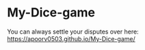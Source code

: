 # My-Dice-game

You can always settle your disputes over here:
https://apoorv0503.github.io/My-Dice-game/
